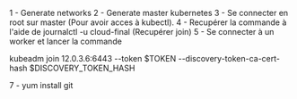 1 - Generate networks
2 - Generate master kubernetes
3 - Se connecter en root sur master (Pour avoir acces à kubectl). 
4 - Recupérer la commande à l'aide de journalctl -u cloud-final (Recupérer join)
5 - Se connecter à un worker 
 et lancer la commande 

kubeadm join 12.0.3.6:6443 --token $TOKEN --discovery-token-ca-cert-hash 
$DISCOVERY_TOKEN_HASH

7 - yum install git
